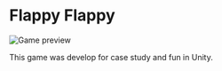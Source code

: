# Flappy Flappy

![Game preview](Preview/Game.gif)

This game was develop for case study and fun in Unity.